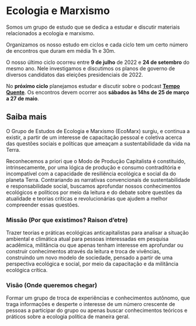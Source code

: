 # Ecologia e Marxismo

Somos um grupo de estudo que se dedica a estudar e discutir materiais relacionados a ecologia e marxismo.

Organizamos os nosso estudo em ciclos e cada ciclo tem um certo número de encontros que duram em média 1h e 30m.

O nosso último ciclo ocorreu entre **9 de julho** de 2022 e **24 de setembro** do mesmo ano.
Nele investigamos e discutimos os planos de governo de diversos candidatos das eleições presidenciais de 2022.

No **próximo ciclo** planejamos estudar e discutir sobre o podcast **[Tempo Quente](https://radionovelo.com.br/originais/tempoquente/)**. Os encontros devem ocorrer aos **sábados às 14hs de 25 de março a 27 de maio**.

## Saiba mais

O Grupo de Estudos de Ecologia e Marxismo (EcoMarx) surgiu, e continua a existir, a partir de um interesse de capacitação pessoal e coletiva acerca das questões sociais e políticas que ameaçam a sustentabilidade da vida na Terra.

Reconhecemos a priori que o Modo de Produção Capitalista é constituído, intrinsecamente, por uma lógica de produção e consumo contraditória e incompatível com a capacidade de resiliência ecológica e social da do planeta Terra. Contrariando as narrativas convencionais de sustentabilidade e responsabilidade social, buscamos aprofundar nossos conhecimentos ecológicos e políticos por meio da leitura e do debate sobre questões da atualidade e teorias críticas e revolucionárias que ajudem a melhor compreender essas questões.

### Missão (Por que existimos? Raison d’etre)

Trazer teorias e práticas ecológicas anticapitalistas para analisar a situação ambiental e climática atual para pessoas interessadas em pesquisa acadêmica, militância ou que apenas tenham interesse em aprofundar ou construir conhecimentos através da leitura e troca de vivências, construindo um novo modelo de sociedade, pensado a partir de uma perspectiva ecológica e social, por meio da capacitação e da militância ecológica crítica.

### Visão (Onde queremos chegar)

Formar um grupo de troca de experiências e conhecimentos autônomo, que traga informações e desperte o interesse de um número crescente de pessoas a participar do grupo ou apenas buscar conhecimentos teóricos e práticos sobre  a ecologia política de maneira geral.
